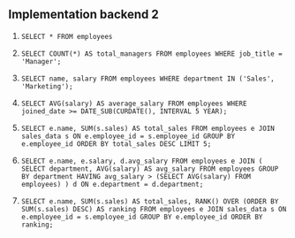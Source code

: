 
## Implementation backend 2

1. `SELECT * FROM employees`

2. `SELECT COUNT(*) AS total_managers
    FROM employees
    WHERE job_title = 'Manager';`

3. `SELECT name, salary
    FROM employees
    WHERE department IN ('Sales', 'Marketing');`

4. `SELECT AVG(salary) AS average_salary
    FROM employees
    WHERE joined_date >= DATE_SUB(CURDATE(), INTERVAL 5 YEAR);`

5. `SELECT e.name, SUM(s.sales) AS total_sales
    FROM employees e
    JOIN sales_data s ON e.employee_id = s.employee_id
    GROUP BY e.employee_id
    ORDER BY total_sales DESC
    LIMIT 5;`

6. `SELECT e.name, e.salary, d.avg_salary
    FROM employees e
    JOIN (
        SELECT department, AVG(salary) AS avg_salary
        FROM employees
        GROUP BY department
        HAVING avg_salary > (SELECT AVG(salary) FROM employees)
    ) d ON e.department = d.department;
    `

7. `SELECT e.name, SUM(s.sales) AS total_sales,
        RANK() OVER (ORDER BY SUM(s.sales) DESC) AS ranking
    FROM employees e
    JOIN sales_data s ON e.employee_id = s.employee_id
    GROUP BY e.employee_id
    ORDER BY ranking;
    `
